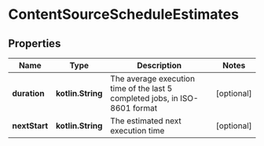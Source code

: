 
# ContentSourceScheduleEstimates

## Properties
Name | Type | Description | Notes
------------ | ------------- | ------------- | -------------
**duration** | **kotlin.String** | The average execution time of the last 5 completed jobs, in ISO-8601 format |  [optional]
**nextStart** | **kotlin.String** | The estimated next execution time |  [optional]



